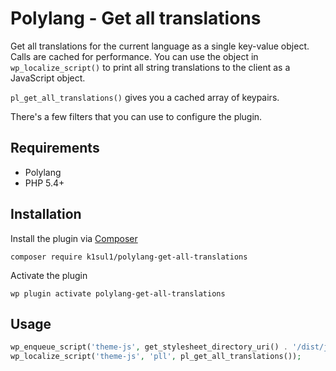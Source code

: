 # Polylang - Get all translations

Get all translations for the current language as a single key-value object. Calls are cached for performance.
You can use the object in `wp_localize_script()` to print all string translations to the client as a JavaScript object.

`pl_get_all_translations()` gives you a cached array of keypairs.

There's a few filters that you can use to configure the plugin.

## Requirements
- Polylang
- PHP 5.4+

## Installation

Install the plugin via [Composer](https://getcomposer.org/)
```
composer require k1sul1/polylang-get-all-translations
```

Activate the plugin
```
wp plugin activate polylang-get-all-translations
```

## Usage
```php
wp_enqueue_script('theme-js', get_stylesheet_directory_uri() . '/dist/js/bundle.js', false, $version, true);
wp_localize_script('theme-js', 'pll', pl_get_all_translations());
```
